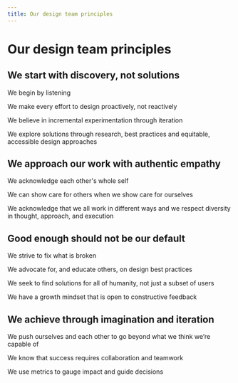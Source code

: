 ```yaml
---
title: Our design team principles
---
```


# Our design team principles

## We start with discovery, not solutions
We begin by listening

We make every effort to design proactively, not reactively

We believe in incremental experimentation through iteration

We explore solutions through research, best practices and equitable, accessible design approaches

## We approach our work with authentic empathy
We acknowledge each other's whole self

We can show care for others when we show care for ourselves

We acknowledge that we all work in different ways and we respect diversity in thought, approach, and execution


## Good enough should not be our default
We strive to fix what is broken

We advocate for, and educate others, on design best practices

We seek to find solutions for all of humanity, not just a subset of users

We have a growth mindset that is open to constructive feedback

## We achieve through imagination and iteration
We push ourselves and each other to go beyond what we think we’re capable of

We know that success requires collaboration and teamwork

We use metrics to gauge impact and guide decisions

